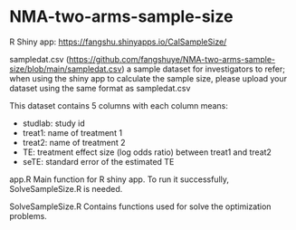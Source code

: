# NMA-two-arms-sample-size

R Shiny app: https://fangshu.shinyapps.io/CalSampleSize/

sampledat.csv (https://github.com/fangshuye/NMA-two-arms-sample-size/blob/main/sampledat.csv)
a sample dataset for investigators to refer; when using the shiny app to calculate the sample size, please upload your dataset using the same format as sampledat.csv

This dataset contains 5 columns with each column means:

- studlab: study id 
- treat1: name of treatment 1 
- treat2: name of treatment 2 
- TE: treatment effect size (log odds ratio) between treat1 and treat2 
- seTE: standard error of the estimated TE

app.R
Main function for R shiny app. To run it successfully, SolveSampleSize.R is needed.

SolveSampleSize.R
Contains functions used for solve the optimization problems.
